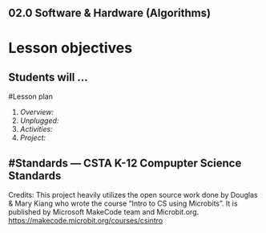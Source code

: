 ## 02.0 Software & Hardware (Algorithms)
# Lesson objectives
Students will ...
- 
#Lesson plan
1. *Overview:* 
2. *Unplugged:* 
3. *Activities:*
4. *Project:* 

#Standards — CSTA K-12 Compupter Science Standards
- 

Credits: 
This project heavily utilizes the open source work done by Douglas & Mary Kiang who wrote the course “Intro to CS using Microbits”. It is published by Microsoft MakeCode team and Microbit.org. https://makecode.microbit.org/courses/csintro 
